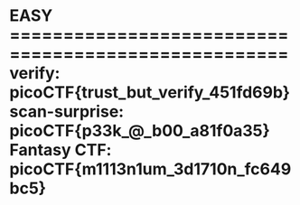 EASY ====================================================
verify: picoCTF{trust_but_verify_451fd69b}
scan-surprise: picoCTF{p33k_@_b00_a81f0a35}
Fantasy CTF: picoCTF{m1113n1um_3d1710n_fc649bc5}
=========================================================